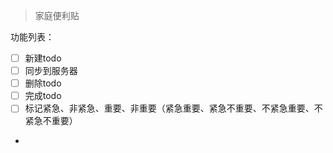 >家庭便利贴

功能列表：
- [ ] 新建todo
- [ ] 同步到服务器
- [ ] 删除todo
- [ ] 完成todo
- [ ] 标记紧急、非紧急、重要、非重要（紧急重要、紧急不重要、不紧急重要、不紧急不重要）
- 
